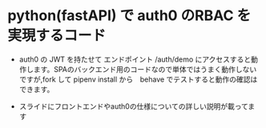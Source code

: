 # python(fastAPI) で auth0 のRBAC を実現するコード

- auth0 の JWT を持たせて エンドポイント /auth/demo にアクセスすると動作します。SPAのバックエンド用のコードなので単体ではうまく動作しないですが,fork して pipenv install から　behave でテストすると動作の確認はできます。

- スライドにフロントエンドやauth0の仕様についての詳しい説明が載ってます
